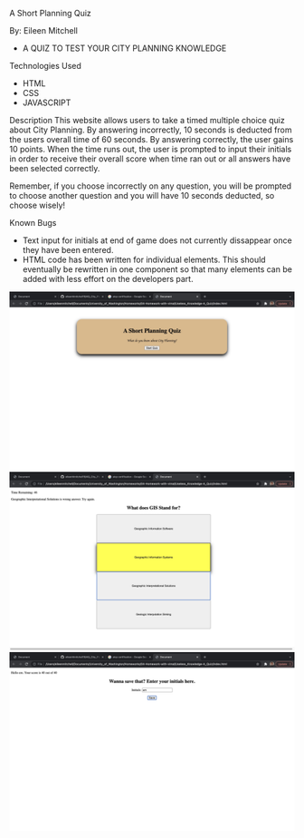 A Short Planning Quiz

By: Eileen Mitchell
- A QUIZ TO TEST YOUR CITY PLANNING KNOWLEDGE

Technologies Used
- HTML
- CSS
- JAVASCRIPT

Description
This website allows users to take a timed multiple choice quiz about City Planning. By answering incorrectly, 10 seconds is deducted from the users overall time of 60 seconds. By answering correctly, the user gains 10 points. When the time runs out, the user is prompted to input their initials in order to receive their overall score when time ran out or all answers have been selected correctly.

Remember, if you choose incorrectly on any question, you will be prompted to choose another question and you will have 10 seconds deducted, so choose wisely!

Known Bugs
- Text input for initials at end of game does not currently dissappear once they have been entered.
- HTML code has been written for individual elements. This should eventually be rewritten in one component so that many elements can be added with less effort on the developers part. 

![Project connection](Quiz1.jpg)
![Project connection](quiz3.jpg)
![Project connection](quiz2.jpg)

